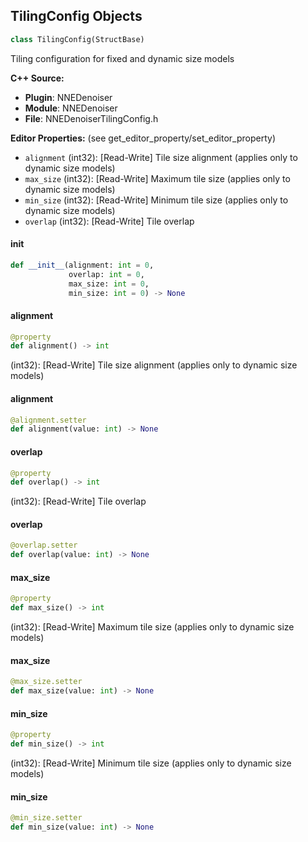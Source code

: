 ## TilingConfig Objects

```python
class TilingConfig(StructBase)
```

Tiling configuration for fixed and dynamic size models

**C++ Source:**

- **Plugin**: NNEDenoiser
- **Module**: NNEDenoiser
- **File**: NNEDenoiserTilingConfig.h

**Editor Properties:** (see get_editor_property/set_editor_property)

- ``alignment`` (int32):  [Read-Write] Tile size alignment (applies only to dynamic size models)
- ``max_size`` (int32):  [Read-Write] Maximum tile size (applies only to dynamic size models)
- ``min_size`` (int32):  [Read-Write] Minimum tile size (applies only to dynamic size models)
- ``overlap`` (int32):  [Read-Write] Tile overlap

<a id="unreal.TilingConfig.__init__"></a>

#### __init__

```python
def __init__(alignment: int = 0,
             overlap: int = 0,
             max_size: int = 0,
             min_size: int = 0) -> None
```

<a id="unreal.TilingConfig.alignment"></a>

#### alignment

```python
@property
def alignment() -> int
```

(int32):  [Read-Write] Tile size alignment (applies only to dynamic size models)

<a id="unreal.TilingConfig.alignment"></a>

#### alignment

```python
@alignment.setter
def alignment(value: int) -> None
```

<a id="unreal.TilingConfig.overlap"></a>

#### overlap

```python
@property
def overlap() -> int
```

(int32):  [Read-Write] Tile overlap

<a id="unreal.TilingConfig.overlap"></a>

#### overlap

```python
@overlap.setter
def overlap(value: int) -> None
```

<a id="unreal.TilingConfig.max_size"></a>

#### max_size

```python
@property
def max_size() -> int
```

(int32):  [Read-Write] Maximum tile size (applies only to dynamic size models)

<a id="unreal.TilingConfig.max_size"></a>

#### max_size

```python
@max_size.setter
def max_size(value: int) -> None
```

<a id="unreal.TilingConfig.min_size"></a>

#### min_size

```python
@property
def min_size() -> int
```

(int32):  [Read-Write] Minimum tile size (applies only to dynamic size models)

<a id="unreal.TilingConfig.min_size"></a>

#### min_size

```python
@min_size.setter
def min_size(value: int) -> None
```

<a id="unreal.AbcCompressionSettings"></a>